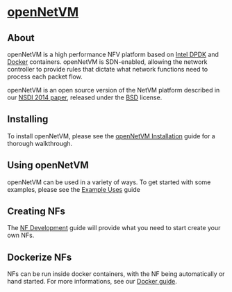 [openNetVM][onvm]
==

About
--
openNetVM is a high performance NFV platform based on [Intel DPDK][dpdk] and [Docker][docker] containers.  openNetVM is SDN-enabled, allowing the network controller to provide rules that dictate what network functions need to process each packet flow.

openNetVM is an open source version of the NetVM platform described in our [NSDI 2014 paper][nsdi04], released under the [BSD][license] license.

Installing
--
To install openNetVM, please see the [openNetVM Installation][install] guide for a thorough walkthrough.

Using openNetVM
--
openNetVM can be used in a variety of ways.  To get started with some examples, please see the [Example Uses][examples] guide

Creating NFs
--
The [NF Development][nfs] guide will provide what you need to start create your own NFs.

Dockerize NFs
--
NFs can be run inside docker containers, with the NF being automatically or hand started. For more informations, see our [Docker guide][docker-nf].



[onvm]: http://sdnfv.github.io/onvm/
[license]: LICENSE
[dpdk]: http://dpdk.org
[docker]: https://www.docker.com/
[nsdi04]: http://faculty.cs.gwu.edu/~timwood/papers/14-NSDI-netvm.pdf
[install]: docs/Install.md
[examples]: docs/Examples.md
[nfs]: docs/NF_Dev.md
[docker-nf]: docs/Docker.md
